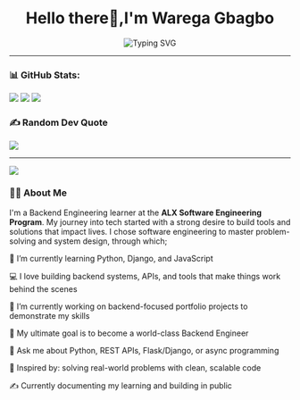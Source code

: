 <h1 align="center">Hello there👋,I'm Warega Gbagbo</h1>

<p align="center">
  <img src="https://readme-typing-svg.demolab.com?font=Fira+Code&pause=1000&center=true&width=800&lines=Backend+Engineer+%7C+Python%2C+Django%2C+REST-APIs%2C+JavaScript;Lifelong+Learner+%7C+Problem+Solver+%7C+Builder" alt="Typing SVG" />
</p>

---


### 📊 GitHub Stats:
![](https://github-readme-stats.vercel.app/api?username=waregagbagbo&theme=dark&hide_border=false&include_all_commits=true&count_private=false)<span>
![](https://nirzak-streak-stats.vercel.app/?user=waregagbagbo&theme=dark&hide_border=false)</span>
![](https://github-readme-stats.vercel.app/api/top-langs/?username=waregagbagbo&theme=dark&hide_border=false&include_all_commits=true&count_private=false&layout=compact)

### ✍️ Random Dev Quote
![](https://quotes-github-readme.vercel.app/api?type=horizontal&theme=radical)

---
[![](https://visitcount.itsvg.in/api?id=waregagbagbo&icon=8&color=0)](https://visitcount.itsvg.in)


### 👨‍💻 About Me

I'm a Backend Engineering learner at the **ALX Software Engineering Program**. 
My journey into tech started with a strong desire to build tools and solutions that impact lives. 
I chose software engineering to master problem-solving and system design, through which;

🌱 I’m currently learning Python, Django, and JavaScript

💻 I love building backend systems, APIs, and tools that make things work behind the scenes

🔭 I’m currently working on backend-focused portfolio projects to demonstrate my skills

🎯 My ultimate goal is to become a world-class Backend Engineer

💬 Ask me about Python, REST APIs, Flask/Django, or async programming

🧠 Inspired by: solving real-world problems with clean, scalable code

✍️ Currently documenting my learning and building in public 
